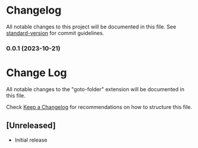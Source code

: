 # Changelog

All notable changes to this project will be documented in this file. See [standard-version](https://github.com/conventional-changelog/standard-version) for commit guidelines.

### 0.0.1 (2023-10-21)

# Change Log

All notable changes to the "goto-folder" extension will be documented in this file.

Check [Keep a Changelog](http://keepachangelog.com/) for recommendations on how to structure this file.

## [Unreleased]

- Initial release